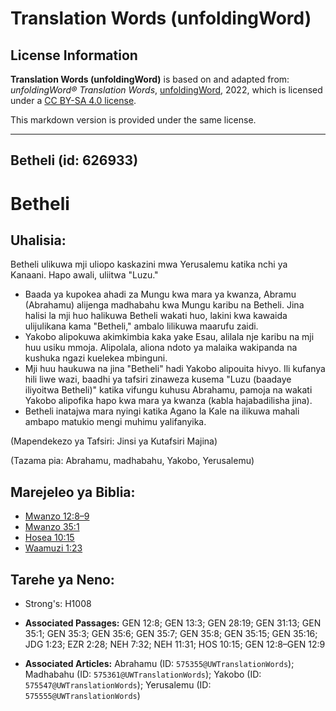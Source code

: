 # Translation Words (unfoldingWord)

## License Information

**Translation Words (unfoldingWord)** is based on and adapted from: _unfoldingWord® Translation Words_, [unfoldingWord](https://unfoldingword.org/utw), 2022, which is licensed under a [CC BY-SA 4.0 license](https://creativecommons.org/licenses/by-sa/4.0/legalcode.en).

This markdown version is provided under the same license.



--------------------------------

## Betheli (id: 626933)

Betheli
=======

Uhalisia:
---------

Betheli ulikuwa mji uliopo kaskazini mwa Yerusalemu katika nchi ya Kanaani. Hapo awali, uliitwa "Luzu."

* Baada ya kupokea ahadi za Mungu kwa mara ya kwanza, Abramu (Abrahamu) alijenga madhabahu kwa Mungu karibu na Betheli. Jina halisi la mji huo halikuwa Betheli wakati huo, lakini kwa kawaida ulijulikana kama "Betheli," ambalo lilikuwa maarufu zaidi.
* Yakobo alipokuwa akimkimbia kaka yake Esau, alilala nje karibu na mji huu usiku mmoja. Alipolala, aliona ndoto ya malaika wakipanda na kushuka ngazi kuelekea mbinguni.
* Mji huu haukuwa na jina "Betheli" hadi Yakobo alipouita hivyo. Ili kufanya hili liwe wazi, baadhi ya tafsiri zinaweza kusema "Luzu (baadaye iliyoitwa Betheli)" katika vifungu kuhusu Abrahamu, pamoja na wakati Yakobo alipofika hapo kwa mara ya kwanza (kabla hajabadilisha jina).
* Betheli inatajwa mara nyingi katika Agano la Kale na ilikuwa mahali ambapo matukio mengi muhimu yalifanyika.

(Mapendekezo ya Tafsiri: Jinsi ya Kutafsiri Majina)

(Tazama pia: Abrahamu, madhabahu, Yakobo, Yerusalemu)

Marejeleo ya Biblia:
--------------------

* [Mwanzo 12:8–9](https://ref.ly/Gen12:8-Gen12:9)
* [Mwanzo 35:1](https://ref.ly/Gen35:1)
* [Hosea 10:15](https://ref.ly/Hos10:15)
* [Waamuzi 1:23](https://ref.ly/Judg1:23)

Tarehe ya Neno:
---------------

* Strong's: H1008

* **Associated Passages:** GEN 12:8; GEN 13:3; GEN 28:19; GEN 31:13; GEN 35:1; GEN 35:3; GEN 35:6; GEN 35:7; GEN 35:8; GEN 35:15; GEN 35:16; JDG 1:23; EZR 2:28; NEH 7:32; NEH 11:31; HOS 10:15; GEN 12:8–GEN 12:9
* **Associated Articles:** Abrahamu (ID: `575355@UWTranslationWords`); Madhabahu (ID: `575361@UWTranslationWords`); Yakobo (ID: `575547@UWTranslationWords`); Yerusalemu (ID: `575555@UWTranslationWords`)

